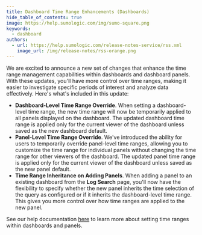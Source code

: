 ```yaml
---
title: Dashboard Time Range Enhancements (Dashboards)
hide_table_of_contents: true
image: https://help.sumologic.com/img/sumo-square.png
keywords:
  - dashboard
authors:
  - url: https://help.sumologic.com/release-notes-service/rss.xml
    image_url: /img/release-notes/rss-orange.png
---
```


We are excited to announce a new set of changes that enhance the time range management capabilities within dashboards and dashboard panels. With these updates, you'll have more control over time ranges, making it easier to investigate specific periods of interest and analyze data effectively. Here's what's included in this update:

- **Dashboard-Level Time Range Override**. When setting a dashboard-level time range, the new time range will now be temporarily applied to all panels displayed on the dashboard. The updated dashboard time range is applied only for the current viewer of the dashboard unless saved as the new dashboard default.  
- **Panel-Level Time Range Override**. We've introduced the ability for users to temporarily override panel-level time ranges, allowing you to customize the time range for individual panels without changing the time range for other viewers of the dashboard. The updated panel time range is applied only for the current viewer of the dashboard unless saved as the new panel default. 
- **Time Range Inheritance on Adding Panels**. When adding a panel to an existing dashboard from the **Log Search** page, you'll now have the flexibility to specify whether the new panel inherits the time selection of the query as configured or if it inherits the dashboard-level time range. This gives you more control over how time ranges are applied to the new panel.

See our help documentation [here](/docs/dashboards/set-custom-time-ranges) to learn more about setting time ranges within dashboards and panels. 
